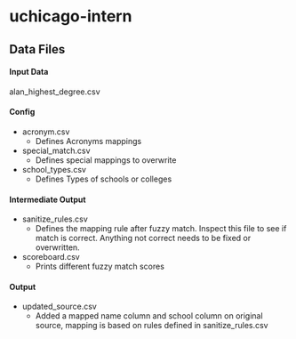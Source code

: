# uchicago-intern

## Data Files
#### Input Data
alan_highest_degree.csv

#### Config 
- acronym.csv 
    - Defines Acronyms mappings
- special_match.csv 
    - Defines special mappings to overwrite
- school_types.csv
    - Defines Types of schools or colleges

#### Intermediate Output
- sanitize_rules.csv
    - Defines the mapping rule after fuzzy match. Inspect this file to see if match is correct. Anything not correct needs to be fixed or overwritten.
- scoreboard.csv 
    - Prints different fuzzy match scores
    
#### Output
- updated_source.csv 
    - Added a mapped name column and school column on original source, mapping is based on rules defined in sanitize_rules.csv
      